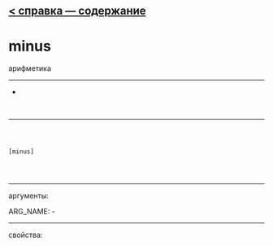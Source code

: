 [< справка — содержание](ceammc_lib.html)
---

# minus


арифметика

---

-
<br>


---


```



[minus]


            
```

---
аргументы:

ARG_NAME: -<br>

---
свойства:


